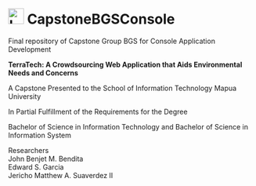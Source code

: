 # <img src="https://www.w3schools.com/images/lamp.jpg" alt="Lamp" width="32" height="32"> CapstoneBGSConsole
<p>Final repository of Capstone Group BGS for Console Application Development</p>

<b><p>TerraTech: A Crowdsourcing Web Application that Aids Environmental Needs and Concerns</p></b>
<p>A Capstone Presented to the School of Information Technology Mapua University</p>
<p>In Partial Fulfillment of the Requirements for the Degree</p>
<p>Bachelor of Science in Information Technology and Bachelor of Science in Information System</p>



Researchers<br />
John Benjet M. Bendita<br />
Edward S. Garcia<br />
Jericho Matthew A. Suaverdez II<br />

